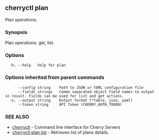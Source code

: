## cherryctl plan

Plan operations.

### Synopsis

Plan operations: get, list.

### Options

```
  -h, --help   help for plan
```

### Options inherited from parent commands

```
      --config string    Path to JSON or YAML configuration file
      --fields strings   Comma separated object field names to output in result. Fields can be used for list and get actions.
  -o, --output string    Output format (*table, json, yaml)
      --token string     API Token (CHERRY_AUTH_TOKEN)
```

### SEE ALSO

* [cherryctl](cherryctl.md)	 - Command line interface for Cherry Servers
* [cherryctl plan list](cherryctl_plan_list.md)	 - Retrieves list of plans details.


